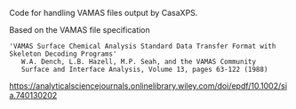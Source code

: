 Code for handling VAMAS files output by CasaXPS.

Based on the VAMAS file specification

    'VAMAS Surface Chemical Analysis Standard Data Transfer Format with Skeleton Decoding Programs'
       W.A. Dench, L.B. Hazell, M.P. Seah, and the VAMAS Community
       Surface and Interface Analysis, Volume 13, pages 63-122 (1988)
       
https://analyticalsciencejournals.onlinelibrary.wiley.com/doi/epdf/10.1002/sia.740130202